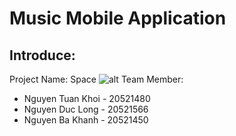 # Music Mobile Application
## Introduce:
Project Name: Space 
![alt](https://drive.google.com/file/d/1Da4zDrUr6DhoBH5DW65H85qD1SVdsuND/view?usp=sharing)
Team Member:
* Nguyen Tuan Khoi - 20521480
* Nguyen Duc Long - 20521566
* Nguyen Ba Khanh - 20521450